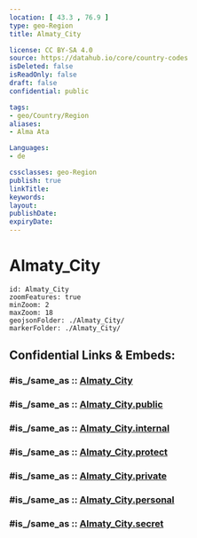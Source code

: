 ```yaml
---
location: [ 43.3 , 76.9 ] 
type: geo-Region
title: Almaty_City

license: CC BY-SA 4.0
source: https://datahub.io/core/country-codes
isDeleted: false
isReadOnly: false
draft: false
confidential: public

tags:
- geo/Country/Region
aliases:
- Alma Ata

Languages:
- de

cssclasses: geo-Region
publish: true
linkTitle: 
keywords: 
layout: 
publishDate: 
expiryDate: 
---
```


# Almaty_City

```leaflet
id: Almaty_City
zoomFeatures: true 
minZoom: 2 
maxZoom: 18
geojsonFolder: ./Almaty_City/
markerFolder: ./Almaty_City/
```


## Confidential Links & Embeds: 

### #is_/same_as :: [Almaty_City](/_Standards/Earth/Continent/Asia/Asia~Central/Kazakhstan/Counties/Almaty_City.md) 

### #is_/same_as :: [Almaty_City.public](/_public/Earth/Continent/Asia/Asia~Central/Kazakhstan/Counties/Almaty_City.public.md) 

### #is_/same_as :: [Almaty_City.internal](/_internal/Earth/Continent/Asia/Asia~Central/Kazakhstan/Counties/Almaty_City.internal.md) 

### #is_/same_as :: [Almaty_City.protect](/_protect/Earth/Continent/Asia/Asia~Central/Kazakhstan/Counties/Almaty_City.protect.md) 

### #is_/same_as :: [Almaty_City.private](/_private/Earth/Continent/Asia/Asia~Central/Kazakhstan/Counties/Almaty_City.private.md) 

### #is_/same_as :: [Almaty_City.personal](/_personal/Earth/Continent/Asia/Asia~Central/Kazakhstan/Counties/Almaty_City.personal.md) 

### #is_/same_as :: [Almaty_City.secret](/_secret/Earth/Continent/Asia/Asia~Central/Kazakhstan/Counties/Almaty_City.secret.md)

